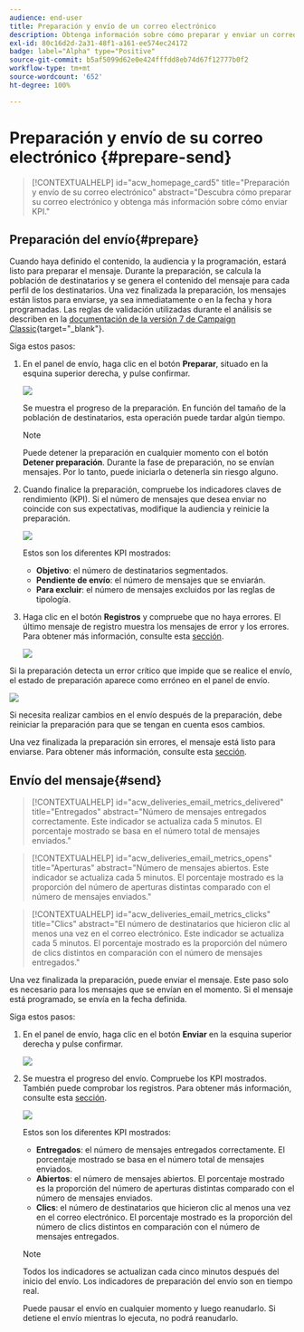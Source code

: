 ```yaml
---
audience: end-user
title: Preparación y envío de un correo electrónico
description: Obtenga información sobre cómo preparar y enviar un correo electrónico con la IU de la web de Campaign
exl-id: 80c16d2d-2a31-48f1-a161-ee574ec24172
badge: label="Alpha" type="Positive"
source-git-commit: b5af5099d62e0e424fffdd8eb74d67f12777b0f2
workflow-type: tm+mt
source-wordcount: '652'
ht-degree: 100%

---
```



# Preparación y envío de su correo electrónico {#prepare-send}

>[!CONTEXTUALHELP]
>id="acw_homepage_card5"
>title="Preparación y envío de su correo electrónico"
>abstract="Descubra cómo preparar su correo electrónico y obtenga más información sobre cómo enviar KPI."

<!--

	show how to prepare and send the email + the live kpis in the dashboard

like acc when preparation, target calculated then send
real time KPIs, not in AJO. similar to ACS.
exclusion logs, causes
-->

<!--
send also KPIs
-->

## Preparación del envío{#prepare}

Cuando haya definido el contenido, la audiencia y la programación, estará listo para preparar el mensaje. Durante la preparación, se calcula la población de destinatarios y se genera el contenido del mensaje para cada perfil de los destinatarios. Una vez finalizada la preparación, los mensajes están listos para enviarse, ya sea inmediatamente o en la fecha y hora programadas. Las reglas de validación utilizadas durante el análisis se describen en la [documentación de la versión 7 de Campaign Classic](https://experienceleague.adobe.com/docs/campaign-classic/using/sending-messages/key-steps-when-creating-a-delivery/steps-validating-the-delivery.html?lang=es#validation-process-with-typologies){target="_blank"}.

Siga estos pasos:

1. En el panel de envío, haga clic en el botón **Preparar**, situado en la esquina superior derecha, y pulse confirmar.

   ![](assets/prepare.png)

   Se muestra el progreso de la preparación. En función del tamaño de la población de destinatarios, esta operación puede tardar algún tiempo.

   >[!NOTE]
   >
   >Puede detener la preparación en cualquier momento con el botón **Detener preparación**. Durante la fase de preparación, no se envían mensajes. Por lo tanto, puede iniciarla o detenerla sin riesgo alguno.

1. Cuando finalice la preparación, compruebe los indicadores claves de rendimiento (KPI). Si el número de mensajes que desea enviar no coincide con sus expectativas, modifique la audiencia y reinicie la preparación.

   ![](assets/prepare2.png)

   Estos son los diferentes KPI mostrados:

   * **Objetivo**: el número de destinatarios segmentados.
   * **Pendiente de envío**: el número de mensajes que se enviarán.
   * **Para excluir**: el número de mensajes excluidos por las reglas de tipología.

1. Haga clic en el botón **Registros** y compruebe que no haya errores. El último mensaje de registro muestra los mensajes de error y los errores. Para obtener más información, consulte esta [sección](delivery-logs.md).

   ![](assets/prepare-logs.png)

Si la preparación detecta un error crítico que impide que se realice el envío, el estado de preparación aparece como erróneo en el panel de envío.

![](assets/prepare-error.png)

Si necesita realizar cambios en el envío después de la preparación, debe reiniciar la preparación para que se tengan en cuenta esos cambios.

Una vez finalizada la preparación sin errores, el mensaje está listo para enviarse. Para obtener más información, consulte esta [sección](#send).

## Envío del mensaje{#send}

>[!CONTEXTUALHELP]
>id="acw_deliveries_email_metrics_delivered"
>title="Entregados"
>abstract="Número de mensajes entregados correctamente. Este indicador se actualiza cada 5 minutos. El porcentaje mostrado se basa en el número total de mensajes enviados."

>[!CONTEXTUALHELP]
>id="acw_deliveries_email_metrics_opens"
>title="Aperturas"
>abstract="Número de mensajes abiertos. Este indicador se actualiza cada 5 minutos. El porcentaje mostrado es la proporción del número de aperturas distintas comparado con el número de mensajes enviados."

>[!CONTEXTUALHELP]
>id="acw_deliveries_email_metrics_clicks"
>title="Clics"
>abstract="El número de destinatarios que hicieron clic al menos una vez en el correo electrónico. Este indicador se actualiza cada 5 minutos. El porcentaje mostrado es la proporción del número de clics distintos en comparación con el número de mensajes entregados."


Una vez finalizada la preparación, puede enviar el mensaje. Este paso solo es necesario para los mensajes que se envían en el momento. Si el mensaje está programado, se envía en la fecha definida.

Siga estos pasos:

1. En el panel de envío, haga clic en el botón **Enviar** en la esquina superior derecha y pulse confirmar.

   ![](assets/send.png)

1. Se muestra el progreso del envío. Compruebe los KPI mostrados. También puede comprobar los registros. Para obtener más información, consulte esta [sección](delivery-logs.md).

   ![](assets/send2.png)

   Estos son los diferentes KPI mostrados:

   * **Entregados**: el número de mensajes entregados correctamente. El porcentaje mostrado se basa en el número total de mensajes enviados.
   * **Abiertos**: el número de mensajes abiertos. El porcentaje mostrado es la proporción del número de aperturas distintas comparado con el número de mensajes enviados.
   * **Clics**: el número de destinatarios que hicieron clic al menos una vez en el correo electrónico. El porcentaje mostrado es la proporción del número de clics distintos en comparación con el número de mensajes entregados.

   >[!NOTE]
   >
   >Todos los indicadores se actualizan cada cinco minutos después del inicio del envío. Los indicadores de preparación del envío son en tiempo real.

   Puede pausar el envío en cualquier momento y luego reanudarlo. Si detiene el envío mientras lo ejecuta, no podrá reanudarlo.
